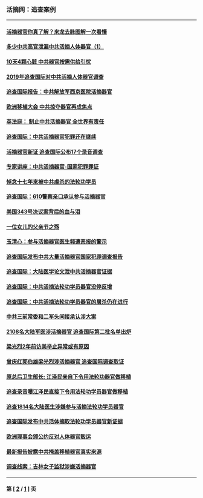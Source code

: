 ### 活摘网：追查案例
---
#### [活摘器官你真了解？来龙去脉图解一次看懂](../../pages/nf5880/n13013820.md?01280430) 
#### [多少中共高官泄漏中共活摘人体器官（1）](../../pages/nf5880/n12671234.md?01280430) 
#### [10天4颗心脏 中共器官按需供给引忧](../../pages/nf5880/n12326366.md?01280430) 
#### [2019年追查国际对中共活摘人体器官调查](../../pages/nf5880/n11917733.md?01280430) 
#### [追查国际报告：中共解放军西京医院活摘器官](../../pages/nf5880/n11838359.md?01280430) 
#### [欧洲移植大会 中共掠夺器官再成焦点](../../pages/nf5880/n11538883.md?01280430) 
#### [英法庭： 制止中共活摘器官 全世界有责任](../../pages/nf5880/n11330691.md?01280430) 
#### [追查国际：中共活摘器官犯罪还在继续](../../pages/nf5880/n11218301.md?01280430) 
#### [活摘器官新证 追查国际公布17个录音调查](../../pages/nf5880/n10897744.md?01280430) 
#### [专家讲座：中共活摘器官-国家犯罪罪证](../../pages/nf5880/n8828153.md?01280430) 
#### [悼念十七年来被中共虐杀的法轮功学员](../../pages/nf5880/n8124823.md?01280430) 
#### [追查国际：610警察亲口承认参与活摘器官](../../pages/nf5880/n8109067.md?01280430) 
#### [美国343号决议案背后的血与泪](../../pages/nf5880/n8020684.md?01280430) 
#### [一位女儿的父亲节之殇](../../pages/nf5880/n8014122.md?01280430) 
#### [玉清心：参与活摘器官医生频遭恶报的警示](../../pages/nf5880/n4637546.md?01280430) 
#### [追查国际发布中共大量活摘器官国家犯罪调查报告](../../pages/nf5880/n4613428.md?01280430) 
#### [追查国际：大陆医学论文泄中共活摘器官证据](../../pages/nf5880/n4608794.md?01280430) 
#### [追查国际：中共活摘法轮功学员器官没停反增](../../pages/nf5880/n4584075.md?01280430) 
#### [追查国际：中共活摘法轮功学员器官的屠杀仍在进行](../../pages/nf5880/n4299154.md?01280430) 
#### [中共三前常委和二军头间接承认涉大案](../../pages/nf5880/n4286244.md?01280430) 
#### [2108名大陆军医涉活摘器官 追查国际第二批名单出炉](../../pages/nf5880/n4284769.md?01280430) 
#### [梁光烈2年前访美举止异常或有原因](../../pages/nf5880/n4279686.md?01280430) 
#### [曾庆红郭伯雄梁光烈涉活摘器官 追查国际调查取证](../../pages/nf5880/n4278462.md?01280430) 
#### [原总后卫生部长: 江泽民亲自下令用法轮功器官做移植](../../pages/nf5880/n4263864.md?01280430) 
#### [追查录音曝江泽民直接下令用法轮功学员器官做移植](../../pages/nf5880/n4261268.md?01280430) 
#### [追查1814名大陆医生涉嫌参与活摘法轮功学员器官](../../pages/nf5880/n4259055.md?01280430) 
#### [追查国际发布中共活体摘取法轮功学员器官新证据](../../pages/nf5880/n4258255.md?01280430) 
#### [欧洲理事会颁公约反对人体器官贩运](../../pages/nf5880/n4206955.md?01280430) 
#### [最新报告披露中共掩盖移植器官真实来源](../../pages/nf5880/n4140084.md?01280430) 
#### [调查线索：吉林女子监狱涉嫌活摘器官](../../pages/nf5880/n4044366.md?01280430) 

---
#### 第 [ [2](./2.md?01280430) / [1](./1.md?01280430) ] 页
